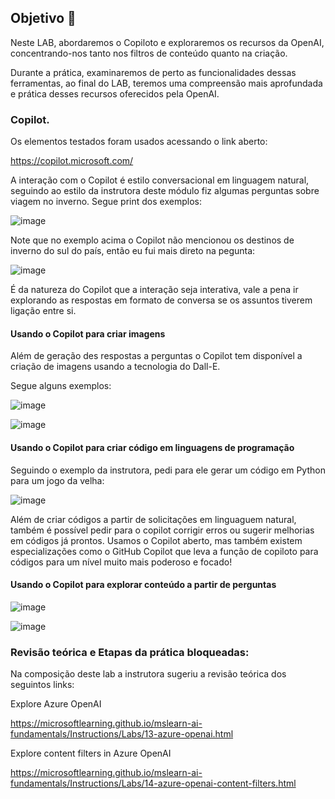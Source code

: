 
## Objetivo 🎯
Neste LAB, abordaremos o Copiloto e exploraremos os recursos da OpenAI, concentrando-nos tanto nos filtros de conteúdo quanto na criação. 

Durante a prática, examinaremos de perto as funcionalidades dessas ferramentas, ao final do LAB, teremos uma compreensão mais aprofundada e prática desses recursos oferecidos pela OpenAI.


### Copilot.

Os elementos testados foram usados acessando o link aberto:

https://copilot.microsoft.com/

A interação com o Copilot é estilo conversacional em linguagem natural, seguindo ao estilo da instrutora deste módulo fiz algumas perguntas sobre viagem no inverno. Segue print dos exemplos:

![image](https://github.com/toniacprado/DIO-Explorando-os-Recursos-de-IA-Generativa-com-Copilot-e-OpenAI/assets/105946569/2827be22-eee1-4298-8997-a8f2099c0915)

Note que no exemplo acima o Copilot não mencionou os destinos de inverno do sul do país, então eu fui mais direto na pegunta:

![image](https://github.com/toniacprado/DIO-Explorando-os-Recursos-de-IA-Generativa-com-Copilot-e-OpenAI/assets/105946569/bd3c5b56-8847-42d0-9999-5407e7407726)


É da natureza do Copilot que a interação seja interativa, vale a pena ir explorando as respostas em formato de conversa se os assuntos tiverem ligação entre si.

#### Usando o Copilot para criar imagens
Além de geração des respostas a perguntas o Copilot tem disponível a criação de imagens usando a tecnologia do Dall-E.

Segue alguns exemplos:

![image](https://github.com/toniacprado/DIO-Explorando-os-Recursos-de-IA-Generativa-com-Copilot-e-OpenAI/assets/105946569/a2d99b85-78a1-4394-9fea-d7346bf6cc0b)

![image](https://github.com/toniacprado/DIO-Explorando-os-Recursos-de-IA-Generativa-com-Copilot-e-OpenAI/assets/105946569/721762f4-7ce5-49d5-bd9e-695dbd8f05dc)


#### Usando o Copilot para criar código em linguagens de programação
Seguindo o exemplo da instrutora, pedi para ele gerar um código em Python para um jogo da velha:

![image](https://github.com/toniacprado/DIO-Explorando-os-Recursos-de-IA-Generativa-com-Copilot-e-OpenAI/assets/105946569/c372a8b7-f51b-40a2-995a-5dea9af0a07d)

Além de criar códigos a partir de solicitações em linguaguem natural, também é possível pedir para o copilot corrigir erros ou sugerir melhorias em códigos já prontos.
Usamos o Copilot aberto, mas também existem especializações como o GitHub Copilot que leva a função de copiloto para códigos para um nível muito mais poderoso e focado!

#### Usando o Copilot para explorar conteúdo a partir de perguntas
![image](https://github.com/toniacprado/DIO-Explorando-os-Recursos-de-IA-Generativa-com-Copilot-e-OpenAI/assets/105946569/a4bc3d40-5d62-40de-8983-fbfd75ab9229)


![image](https://github.com/toniacprado/DIO-Explorando-os-Recursos-de-IA-Generativa-com-Copilot-e-OpenAI/assets/105946569/1d722032-7b7d-451f-95aa-dda403d82cde)


### Revisão teórica e Etapas da prática bloqueadas:

Na composição deste lab a instrutora sugeriu a revisão teórica dos seguintos links:

Explore Azure OpenAI

https://microsoftlearning.github.io/mslearn-ai-fundamentals/Instructions/Labs/13-azure-openai.html

Explore content filters in Azure OpenAI

https://microsoftlearning.github.io/mslearn-ai-fundamentals/Instructions/Labs/14-azure-openai-content-filters.html

